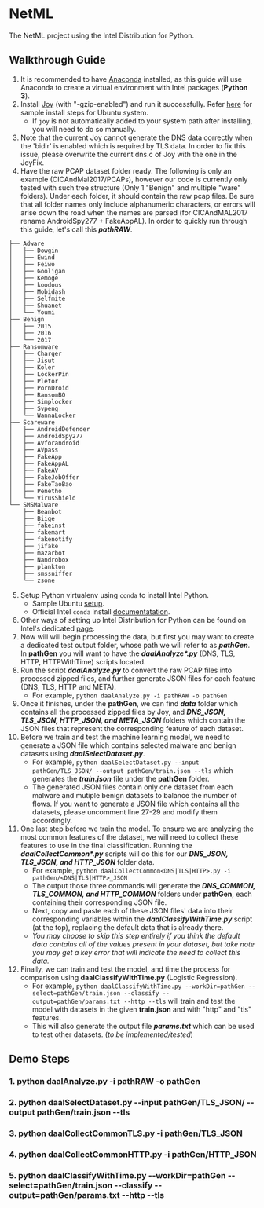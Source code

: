 # NetML
The NetML project using the Intel Distribution for Python.

## Walkthrough Guide
1. It is recommended to have [Anaconda](https://docs.anaconda.com/anaconda/install/linux/) installed, as this guide will use Anaconda to create a virtual environment with Intel packages (**Python 3**).
2. Install [Joy](https://github.com/cisco/joy) (with "-gzip-enabled") and run it successfully. Refer [here](sampleJoyInstall.md) for sample install steps for Ubuntu system.
    - If `joy` is not automatically added to your system path after installing, you will need to do so manually.
3. Note that the current Joy cannot generate the DNS data correctly when the 'bidir' is enabled which is required by TLS data. In order to fix this issue, please overwrite the current dns.c of Joy with the one in the JoyFix.
4. Have the raw PCAP dataset folder ready. The following is only an example (CICAndMal2017/PCAPs), however our code is currently only tested with such tree structure (Only 1 "Benign" and multiple "ware" folders). Under each folder, it should contain the raw pcap files. Be sure that all folder names only include alphanumeric characters, or errors will arise down the road when the names are parsed (for CICAndMAL2017 rename AndroidSpy277 + FakeAppAL). In order to quickly run through this guide, let's call this ***pathRAW***.
```
├── Adware
│   ├── Dowgin
│   ├── Ewind
│   ├── Feiwo
│   ├── Gooligan
│   ├── Kemoge
│   ├── koodous
│   ├── Mobidash
│   ├── Selfmite
│   ├── Shuanet
│   └── Youmi
├── Benign
│   ├── 2015
│   ├── 2016
│   └── 2017
├── Ransomware
│   ├── Charger
│   ├── Jisut
│   ├── Koler
│   ├── LockerPin
│   ├── Pletor
│   ├── PornDroid
│   ├── RansomBO
│   ├── Simplocker
│   ├── Svpeng
│   └── WannaLocker
├── Scareware
│   ├── AndroidDefender
│   ├── AndroidSpy277
│   ├── AVforandroid
│   ├── AVpass
│   ├── FakeApp
│   ├── FakeAppAL
│   ├── FakeAV
│   ├── FakeJobOffer
│   ├── FakeTaoBao
│   ├── Penetho
│   └── VirusShield
└── SMSMalware
    ├── Beanbot
    ├── Biige
    ├── fakeinst
    ├── fakemart
    ├── fakenotify
    ├── jifake
    ├── mazarbot
    ├── Nandrobox
    ├── plankton
    ├── smssniffer
    └── zsone
```
5. Setup Python virtualenv using `conda` to install Intel Python. 
    - Sample Ubuntu [setup](sampleVirtualEnvSetup.md).
    - Official Intel `conda` install [documentatation](https://software.intel.com/en-us/articles/using-intel-distribution-for-python-with-anaconda).
6. Other ways of setting up Intel Distribution for Python can be found on Intel's dedicated [page](https://software.intel.com/en-us/distribution-for-python).
7. Now will will begin processing the data, but first you may want to create a dedicated test output folder, whose path we will refer to as ***pathGen***. In **pathGen** you will want to have the ***daalAnalyze\*.py*** (DNS, TLS, HTTP, HTTPWithTime) scripts located.
8. Run the script ***daalAnalyze.py*** to convert the raw PCAP files into processed zipped files, and further generate JSON files for each feature (DNS, TLS, HTTP and META).
    - For example, `python daalAnalyze.py -i pathRAW -o pathGen`
9. Once it finishes, under the **pathGen**, we can find ***data*** folder which contains all the processed zipped files by Joy, and ***DNS_JSON, TLS_JSON, HTTP_JSON, and META_JSON*** folders which contain the JSON files that represent the corresponding feature of each dataset.
10. Before we train and test the machine learning model, we need to generate a JSON file which contains selected malware and benign datasets using ***daalSelectDataset.py***. 
    - For example, `python daalSelectDataset.py --input pathGen/TLS_JSON/ --output pathGen/train.json --tls` which generates the ***train.json*** file under the **pathGen** folder.
    - The generated JSON files contain only one dataset from each malware and mutiple benign datasets to balance the number of flows. If you want to generate a JSON file which contains all the datasets, please uncomment line 27-29 and modify them accordingly.
11. One last step before we train the model. To ensure we are analyzing the most common features of the dataset, we will need to collect these features to use in the final classification. Running the ***daalCollectCommon\*.py*** scripts will do this for our ***DNS_JSON, TLS_JSON, and HTTP_JSON*** folder data.
    - For example, `python daalCollectCommon<DNS|TLS|HTTP>.py -i pathGen/<DNS|TLS|HTTP>_JSON`
    - The output those three commands will generate the ***DNS_COMMON, TLS_COMMON, and HTTP_COMMON*** folders under **pathGen**, each containing their corresponding JSON file.
    - Next, copy and paste each of these JSON files' data into their corresponding variables within the ***daalClassifyWithTime.py*** script (at the top), replacing the default data that is already there.
    - *You may choose to skip this step entirely if you think the default data contains all of the values present in your dataset, but take note you may get a key error that will indicate the need to collect this data.*
12. Finally, we can train and test the model, and time the process for comparison using **daalClassifyWithTime.py** (Logistic Regression).
    - For example, `python daalClassifyWithTime.py --workDir=pathGen --select=pathGen/train.json --classify --output=pathGen/params.txt --http --tls` will train and test the model with datasets in the given **train.json** and with "http" and "tls" features.
    - This will also generate the output file ***params.txt*** which can be used to test other datasets. (*to be implemented/tested*)
## Demo Steps
### 1. python daalAnalyze.py -i pathRAW -o pathGen
### 2. python daalSelectDataset.py --input pathGen/TLS_JSON/ --output pathGen/train.json --tls
### 3. python daalCollectCommonTLS.py -i pathGen/TLS_JSON
### 4. python daalCollectCommonHTTP.py -i pathGen/HTTP_JSON
### 5. python daalClassifyWithTime.py --workDir=pathGen --select=pathGen/train.json --classify --output=pathGen/params.txt --http --tls
